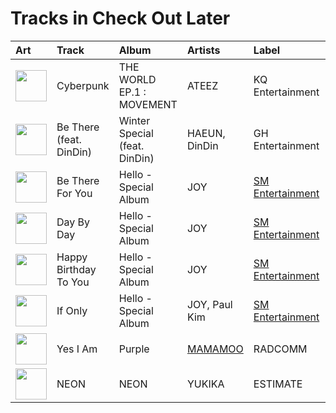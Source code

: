# Tracks in Check Out Later

| Art                                                                                              | Track                   | Album                         | Artists                          | Label                                             | 💚   | 🔗                                                          |
|:-------------------------------------------------------------------------------------------------|:------------------------|:------------------------------|:---------------------------------|:--------------------------------------------------|:----|:-----------------------------------------------------------|
| <img src="https://i.scdn.co/image/ab67616d0000b27349ae714ee0bf50ca0838ed0f" alt="" width="50" /> | Cyberpunk               | THE WORLD EP.1 : MOVEMENT     | ATEEZ                            | KQ Entertainment                                  |     | [🔗](https://open.spotify.com/track/2Ax4rdLenBhULX7nRbhful) |
| <img src="https://i.scdn.co/image/ab67616d0000b27312626c137c7684fe1662a4f3" alt="" width="50" /> | Be There (feat. DinDin) | Winter Special (feat. DinDin) | HAEUN, DinDin                    | GH Entertainment                                  |     | [🔗](https://open.spotify.com/track/5zebZyouGa6M5lz7HQOUmx) |
| <img src="https://i.scdn.co/image/ab67616d0000b27366ff63bc084fb412aa2dddd3" alt="" width="50" /> | Be There For You        | Hello - Special Album         | JOY                              | [SM Entertainment](../labels/sm_entertainment.md) |     | [🔗](https://open.spotify.com/track/2lwOE4xj0tw2Bpjc6wmzUP) |
| <img src="https://i.scdn.co/image/ab67616d0000b27366ff63bc084fb412aa2dddd3" alt="" width="50" /> | Day By Day              | Hello - Special Album         | JOY                              | [SM Entertainment](../labels/sm_entertainment.md) |     | [🔗](https://open.spotify.com/track/035HmS3BoIvFVe1ho1qxc4) |
| <img src="https://i.scdn.co/image/ab67616d0000b27366ff63bc084fb412aa2dddd3" alt="" width="50" /> | Happy Birthday To You   | Hello - Special Album         | JOY                              | [SM Entertainment](../labels/sm_entertainment.md) |     | [🔗](https://open.spotify.com/track/29Vfu3AZXW3EOxtalAajJ9) |
| <img src="https://i.scdn.co/image/ab67616d0000b27366ff63bc084fb412aa2dddd3" alt="" width="50" /> | If Only                 | Hello - Special Album         | JOY, Paul Kim                    | [SM Entertainment](../labels/sm_entertainment.md) |     | [🔗](https://open.spotify.com/track/6aULghOfvWw67SrLrpgCDG) |
| <img src="https://i.scdn.co/image/ab67616d0000b2737709b0a8ba9059fc46fefcb2" alt="" width="50" /> | Yes I Am                | Purple                        | [MAMAMOO](../artists/mamamoo.md) | RADCOMM                                           |     | [🔗](https://open.spotify.com/track/3RqUX4U46H6TPdH30gPy4k) |
| <img src="https://i.scdn.co/image/ab67616d0000b2734a90c2921f01f4b0b2e54b32" alt="" width="50" /> | NEON                    | NEON                          | YUKIKA                           | ESTIMATE                                          |     | [🔗](https://open.spotify.com/track/5dF22XUGeNAR3GBhMgshgp) |
